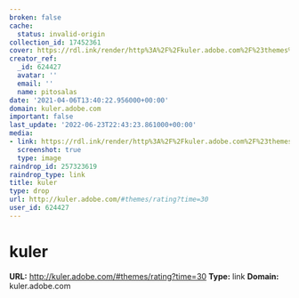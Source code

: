 ```yaml
---
broken: false
cache:
  status: invalid-origin
collection_id: 17452361
cover: https://rdl.ink/render/http%3A%2F%2Fkuler.adobe.com%2F%23themes%2Frating%3Ftime%3D30
creator_ref:
  _id: 624427
  avatar: ''
  email: ''
  name: pitosalas
date: '2021-04-06T13:40:22.956000+00:00'
domain: kuler.adobe.com
important: false
last_update: '2022-06-23T22:43:23.861000+00:00'
media:
- link: https://rdl.ink/render/http%3A%2F%2Fkuler.adobe.com%2F%23themes%2Frating%3Ftime%3D30
  screenshot: true
  type: image
raindrop_id: 257323619
raindrop_type: link
title: kuler
type: drop
url: http://kuler.adobe.com/#themes/rating?time=30
user_id: 624427
---
```


# kuler

**URL:** http://kuler.adobe.com/#themes/rating?time=30
**Type:** link
**Domain:** kuler.adobe.com
